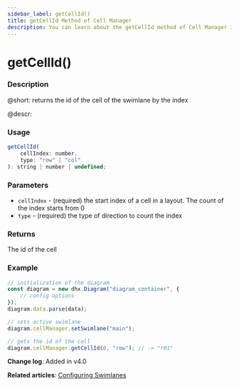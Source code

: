 ```yaml
---
sidebar_label: getCellId()
title: getCellId Method of Cell Manager
description: You can learn about the getCellId method of Cell Manager in the documentation of the DHTMLX JavaScript Diagram library. Browse developer guides and API reference, try out code examples and live demos, and download a free 30-day evaluation version of DHTMLX Diagram.
---
```


# getCellId()

### Description

@short: returns the id of the cell of the swimlane by the index

@descr:

### Usage

~~~js
getCellId(
    cellIndex: number, 
    type: "row" | "col"
): string | number | undefined;
~~~

### Parameters

- `cellIndex` - (required) the start index of a cell in a layout. The count of the index starts from 0
- `type` - (required) the type of direction to count the index

### Returns

The id of the cell

### Example

~~~js
// initialization of the diagram
const diagram = new dhx.Diagram("diagram_container", {
    // config options
});
diagram.data.parse(data);

// sets active swimlane
diagram.cellManager.setSwimlane("main"); 

// gets the id of the cell
diagram.cellManager.getCellId(0, "row"); // -> "r01"
~~~

**Change log**: Added in v4.0

**Related articles**: [Configuring Swimlanes](../../../swimlanes/index/)
